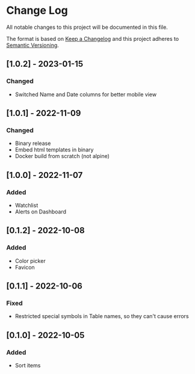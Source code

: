 
# Change Log
All notable changes to this project will be documented in this file.
 
The format is based on [Keep a Changelog](http://keepachangelog.com/)
and this project adheres to [Semantic Versioning](http://semver.org/).

## [1.0.2] - 2023-01-15
### Changed
- Switched Name and Date columns for better mobile view

## [1.0.1] - 2022-11-09
### Changed
- Binary release
- Embed html templates in binary
- Docker build from scratch (not alpine)

## [1.0.0] - 2022-11-07
### Added
- Watchlist
- Alerts on Dashboard

## [0.1.2] - 2022-10-08
### Added
- Color picker
- Favicon

## [0.1.1] - 2022-10-06
### Fixed
- Restricted special symbols in Table names, so they can't cause errors

## [0.1.0] - 2022-10-05
### Added
- Sort items